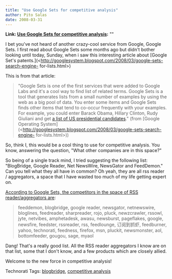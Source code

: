 ```yaml
---
title: "Use Google Sets for competitive analysis"
author: Pito Salas
date: 2008-03-31
---
```


**Link: [Use Google Sets for competitive analysis](None):** ""



I bet you've not heard of another crazy-cool service from Google, Google Sets.
I first read about Google Sets some months ago but didn't bother looking until
today, Sunday, when i saw this interesting article about [Google Set's
patents.](<http://googlesystem.blogspot.com/2008/03/google-sets-search-engine-
for-lists.html>)

This is from that article:

> "Google Sets is one of the first services that were added to Google Labs and
> it's a cool way to find list of related terms. Google Sets is a tool that
> generates lists from a small number of examples by using the web as a big
> pool of data. You enter some items and Google Sets finds other items that
> tend to co-occur frequently with your examples. For example, you could enter
> Barack Obama, Hillary Clinton, Rudy Giuliani and get [a list of US
> presidential
> candidates](<http://labs.google.com/sets?hl=en&q1=barack+obama&q2=hillary+clinton&q3=rudy+giuliani&q4=&q5=&btn=Small+Set+%2815+items+or+fewer%29>)."
> (from [Google Operating
> System](<http://googlesystem.blogspot.com/2008/03/google-sets-search-engine-
> for-lists.html>))

So, think I, this would be a cool thing to use for competitive analysis. You
know, answering the question, "What other companies are in this space?"

So being of a single track mind, I tried suggesting the following list:
"BlogBridge, Google Reader, Net NewsWire, NewsGator and FeedDemon." Can you
tell what they all have in common? Oh yeah, they are all rss reader /
aggregators, a space that I have wasted too much of my life getting expert on.

[According to Google Sets, the competitors in the space of RSS
reader/aggregators
are](<http://labs.google.com/sets?hl=en&q1=NetNewsWire&q3=Google+Reader&q2=FeedDemon&q5=BlogBridge&q4=Newsgator&btn=Grow+Set>):

> feeddemon, blogbridge, google reader, newsgator, netnewswire, bloglines,
> feedreader, sharpreader, rojo, pluck, newzcrawler, rssowl, jyte, netvibes,
> amphetadesk, awasu, newsburst, pageflakes, google, newsfire, feedster,
> rssreader, rss, feedlounge, 订阅到抓虾, feedburner, yahoo, technorati, feedness,
> firefox, msn, pluckit, newsmonster, aol, bottomfeeder, gougou, sage, myaol  
>

Dang! That's a really good list. All the RSS reader aggregators I know are on
that list, some that I don't know, and a few products which are closely
allied.

Welcome to the new force in competitive analysis!  

Technorati Tags: [blogbridge](<http://technorati.com/tag/blogbridge>),
[competitive analysis](<http://technorati.com/tag/competitive%20analysis>)



